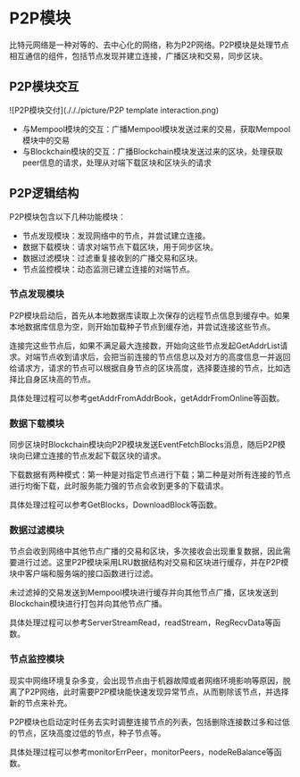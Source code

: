 # P2P模块
比特元网络是一种对等的、去中心化的网络，称为P2P网络。P2P模块是处理节点相互通信的组件，包括节点发现并建立连接，广播区块和交易，同步区块。

## P2P模块交互

![P2P模块交付](./././picture/P2P template interaction.png)

- 与Mempool模块的交互：广播Mempool模块发送过来的交易，获取Mempool模块中的交易
- 与Blockchain模块的交互：广播Blockchain模块发送过来的区块，处理获取peer信息的请求，处理从对端下载区块和区块头的请求

## P2P逻辑结构

P2P模块包含以下几种功能模块：

- 节点发现模块：发现网络中的节点，并尝试建立连接。
- 数据下载模块：请求对端节点下载区块，用于同步区块。
- 数据过滤模块：过滤重复接收到的广播交易和区块。
- 节点监控模块：动态监测已建立连接的对端节点。

### 节点发现模块

P2P模块启动后，首先从本地数据库读取上次保存的远程节点信息到缓存中。如果本地数据库信息为空，则开始加载种子节点到缓存池，并尝试连接这些节点。

连接完这些节点后，如果不满足最大连接数，开始向这些节点发起GetAddrList请求。对端节点收到请求后，会把当前连接的节点信息以及对方的高度信息一并返回给请求方，请求的节点可以根据自身节点的区块高度，选择要连接的节点，比如选择比自身区块高的节点。

具体处理过程可以参考getAddrFromAddrBook，getAddrFromOnline等函数。

### 数据下载模块

同步区块时Blockchain模块向P2P模块发送EventFetchBlocks消息，随后P2P模块向已建立连接的节点发起下载区块的请求。

下载数据有两种模式：第一种是对指定节点进行下载；第二种是对所有连接的节点进行均衡下载，此时服务能力强的节点会收到更多的下载请求。

具体处理过程可以参考GetBlocks，DownloadBlock等函数。

### 数据过滤模块

节点会收到网络中其他节点广播的交易和区块，多次接收会出现重复数据，因此需要进行过滤。这里P2P模块采用LRU数据结构对交易和区块进行缓存，并在P2P模块中客户端和服务端的接口函数进行过滤。

未过滤掉的交易发送到Mempool模块进行缓存并向其他节点广播，区块发送到Blockchain模块进行打包并向其他节点广播。

具体处理过程可以参考ServerStreamRead，readStream，RegRecvData等函数。

### 节点监控模块

现实中网络环境复杂多变，会出现节点由于机器故障或者网络环境影响等原因，脱离了P2P网络，此时需要P2P模块能快速发现异常节点，从而剔除该节点，并选择新的节点来补充。

P2P模块也启动定时任务去实时调整连接节点的列表，包括删除连接数过多和过低的节点，区块高度过低的节点，种子节点等。

具体处理过程可以参考monitorErrPeer，monitorPeers，nodeReBalance等函数。
